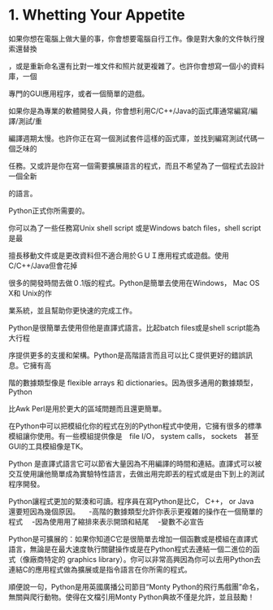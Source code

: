 # 1. Whetting Your Appetite

如果你想在電腦上做大量的事，你會想要電腦自行工作。像是對大象的文件執行搜索還替換

，或是重新命名還有比對一堆文件和照片就更複雜了。也許你會想寫一個小的資料庫，一個

專門的GUI應用程序，或者一個簡單的遊戲。

如果你是為專業的軟體開發人員，你會想利用C/C++/Java的函式庫通常編寫/編譯/測試/重

編譯週期太慢。也許你正在寫一個測試套件這樣的函式庫，並找到編寫測試代碼一個乏味的

任務。又或許是你在寫一個需要擴展語言的程式，而且不希望為了一個程式去設計一個全新

的語言。

Python正式你所需要的。

你可以為了一些任務寫Unix shell script 或是Windows batch files，shell script是最

擅長移動文件或是更改資料但不適合用於ＧＵＩ應用程式或遊戲。使用C/C++/Java但會花掉

很多的開發時間去做０.1版的程式。Python是簡單去使用在Windows， Mac OS X和 Unix的作

業系統，並且幫助你更快速的完成工作。

Python是很簡單去使用但他是直譯式語言。比起batch files或是shell script能為大行程

序提供更多的支援和架構。Python是高階語言而且可以比Ｃ提供更好的錯誤訊息。它擁有高

階的數據類型像是 flexible arrays 和 dictionaries。因為很多通用的數據類型，Python

比Awk Perl是用於更大的區域問題而且還更簡單。

在Python中可以把模組化你的程式在別的Python程式中使用，它擁有很多的標準模組讓你使用。有一些模組提供像是　file I/O， system calls， sockets　甚至 GUI的工具模組像是TK。

Python 是直譯式語言它可以節省大量因為不用編譯的時間和連結。直譯式可以被交互使用讓他簡單成為實驗特性語言，去做出用完即丟的程式或是由下到上的測試程序開發。

Python讓程式更加的緊湊和可讀。程序員在寫Python是比C， C++， or Java　還要短因為幾個原因。
　-高階的數據類型允許你表示更複雜的操作在一個簡單的程式
　-因為使用用了縮排來表示開頭和結尾
　-變數不必宣告

Python是可擴展的：如果你知道C它是很簡單去增加一個函數或是模組在直譯式語言，無論是在最大速度執行關鍵操作或是在Python程式去連結一個二進位的函式（像廠商特定的 graphics library）。你可以非常高興因為你可以去用Python去連結C的應用程式做為擴展或是指令語言在你所需的程式。


順便說一句，Python是用英國廣播公司節目“Monty Python的飛行馬戲團”命名，無關與爬行動物。使得在文檔引用Monty Python典故不僅是允許，並且鼓勵！

